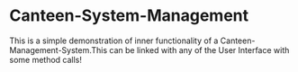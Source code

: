 # Canteen-System-Management
This is a simple demonstration of inner functionality of a Canteen-Management-System.This can be linked with any of the User Interface with some method calls!
